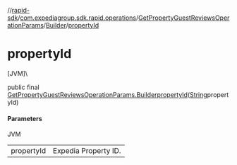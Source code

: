 //[rapid-sdk](../../../../index.md)/[com.expediagroup.sdk.rapid.operations](../../index.md)/[GetPropertyGuestReviewsOperationParams](../index.md)/[Builder](index.md)/[propertyId](property-id.md)

# propertyId

[JVM]\

public final [GetPropertyGuestReviewsOperationParams.Builder](index.md)[propertyId](property-id.md)([String](https://docs.oracle.com/javase/8/docs/api/java/lang/String.html)propertyId)

#### Parameters

JVM

| | |
|---|---|
| propertyId | Expedia Property ID. |

